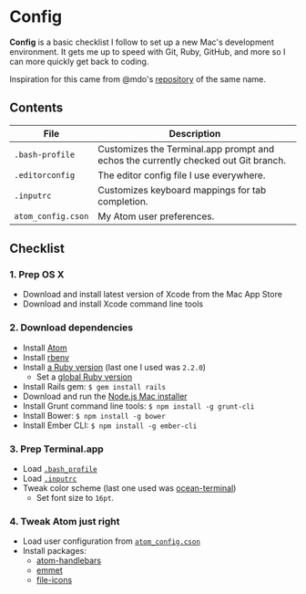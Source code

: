# Config

**Config** is a basic checklist I follow to set up a new Mac's development environment. It gets me up to speed with Git, Ruby, GitHub, and more so I can more quickly get back to coding.

Inspiration for this came from @mdo's [repository](https://github.com/mdo/config) of the same name.

## Contents

| File | Description |
| --- | --- |
| `.bash-profile` | Customizes the Terminal.app prompt and echos the currently checked out Git branch. |
| `.editorconfig` | The editor config file I use everywhere. |
| `.inputrc` | Customizes keyboard mappings for tab completion. |
| `atom_config.cson` | My Atom user preferences. |

## Checklist

### 1. Prep OS X

- Download and install latest version of Xcode from the Mac App Store
- Download and install Xcode command line tools

### 2. Download dependencies

- Install [Atom](https://atom.io)
- Install [rbenv](https://github.com/sstephenson/rbenv)
- Install [a Ruby version](https://github.com/sstephenson/rbenv#installing-ruby-versions) (last one I used was `2.2.0`)
  - Set a [global Ruby version](https://github.com/sstephenson/rbenv#rbenv-global)
- Install Rails gem: `$ gem install rails`
- Download and run the [Node.js Mac installer](http://nodejs.org/download/)
- Install Grunt command line tools: `$ npm install -g grunt-cli`
- Install Bower: `$ npm install -g bower`
- Install Ember CLI: `$ npm install -g ember-cli`

### 3. Prep Terminal.app

- Load [`.bash_profile`](.bash_profile)
- Load [`.inputrc`](.inputrc)
- Tweak color scheme (last one used was [ocean-terminal](https://github.com/mdo/ocean-terminal))
  - Set font size to `16pt`.

### 4. Tweak Atom just right

- Load user configuration from [`atom_config.cson`](atom_config.cson)
- Install packages:
  - [atom-handlebars](https://atom.io/packages/atom-handlebars)
  - [emmet](https://atom.io/packages/emmet)
  - [file-icons](https://atom.io/packages/file-icons)
